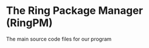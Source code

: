 The Ring Package Manager (RingPM)
=================================

The main source code files for our program
